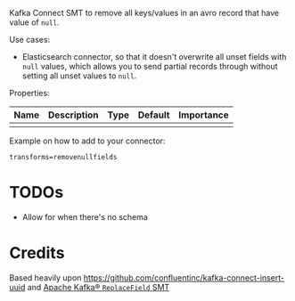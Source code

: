 Kafka Connect SMT to remove all keys/values in an avro record that have value of `null`.


Use cases:
- Elasticsearch connector, so that it doesn't overwrite all unset fields with `null` values, which allows you to send partial records through without setting all unset values to `null`.

Properties:

|Name|Description|Type|Default|Importance|
|---|---|---|---|---|
||  |  |  |  |

Example on how to add to your connector:
```
transforms=removenullfields
```

# TODOs
- Allow for when there's no schema

# Credits
Based heavily upon https://github.com/confluentinc/kafka-connect-insert-uuid and [Apache Kafka® `ReplaceField` SMT](https://github.com/apache/kafka/blob/trunk/connect/transforms/src/main/java/org/apache/kafka/connect/transforms/ReplaceField.java)
